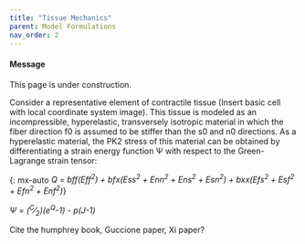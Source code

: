 ```yaml
---
title: "Tissue Mechanics"
parent: Model Formulations
nav_order: 2
---
```


<div class="notice--info">
  <h4>Message</h4>
  <p>This page is under  construction.</p>
</div>

Consider a representative element of contractile tissue (Insert basic cell with local coordinate system image).
This tissue is modeled as an incompressible, hyperelastic, transversely isotropic material in which the fiber direction f0 is assumed to be stiffer than the s0 and n0 directions. As a hyperelastic material, the PK2 stress  of this material can be obtained by differentiating a strain energy function &Psi; with respect to the Green-Lagrange strain tensor:  

{: mx-auto <i>Q = bff(Eff<sup>2</sup>) + bfx(Ess<sup>2</sup> + Enn<sup>2</sup> + Ens<sup>2</sup> + Esn<sup>2</sup>) + bxx(Efs<sup>2</sup> + Esf<sup>2</sup> + Efn<sup>2</sup> + Enf<sup>2</sup>)</i>}


<i>&Psi; = (<sup>C</sup>&frasl;<sub>2</sub>)(e<sup>Q</sup>-1) - p(J-1)</i>  



Cite the humphrey book, Guccione paper, Xi paper?
